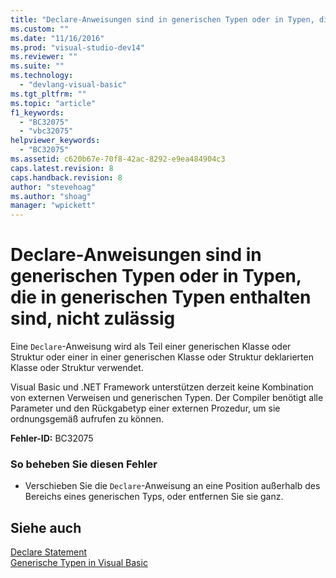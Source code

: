 ```yaml
---
title: "Declare-Anweisungen sind in generischen Typen oder in Typen, die in generischen Typen enthalten sind, nicht zul&#228;ssig | Microsoft Docs"
ms.custom: ""
ms.date: "11/16/2016"
ms.prod: "visual-studio-dev14"
ms.reviewer: ""
ms.suite: ""
ms.technology: 
  - "devlang-visual-basic"
ms.tgt_pltfrm: ""
ms.topic: "article"
f1_keywords: 
  - "BC32075"
  - "vbc32075"
helpviewer_keywords: 
  - "BC32075"
ms.assetid: c620b67e-70f8-42ac-8292-e9ea484904c3
caps.latest.revision: 8
caps.handback.revision: 8
author: "stevehoag"
ms.author: "shoag"
manager: "wpickett"
---
```

# Declare-Anweisungen sind in generischen Typen oder in Typen, die in generischen Typen enthalten sind, nicht zul&#228;ssig
Eine `Declare`\-Anweisung wird als Teil einer generischen Klasse oder Struktur oder einer in einer generischen Klasse oder Struktur deklarierten Klasse oder Struktur verwendet.  
  
 Visual Basic und .NET Framework unterstützen derzeit keine Kombination von externen Verweisen und generischen Typen. Der Compiler benötigt alle Parameter und den Rückgabetyp einer externen Prozedur, um sie ordnungsgemäß aufrufen zu können.  
  
 **Fehler\-ID:** BC32075  
  
### So beheben Sie diesen Fehler  
  
-   Verschieben Sie die `Declare`\-Anweisung an eine Position außerhalb des Bereichs eines generischen Typs, oder entfernen Sie sie ganz.  
  
## Siehe auch  
 [Declare Statement](../../visual-basic/language-reference/statements/declare-statement.md)   
 [Generische Typen in Visual Basic](../../visual-basic/programming-guide/language-features/data-types/generic-types.md)